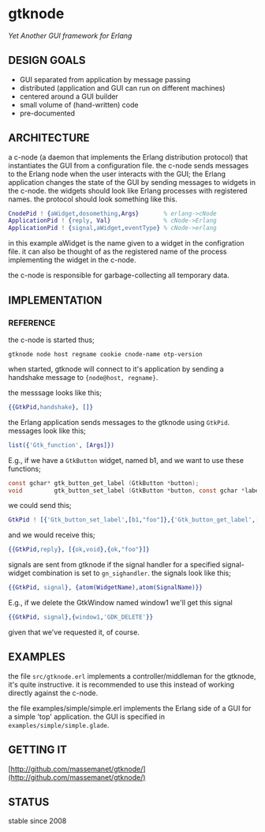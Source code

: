 # gtknode

*Yet Another GUI framework for Erlang*

## DESIGN GOALS

* GUI separated from application by message passing
* distributed (application and GUI can run on different machines)
* centered around a GUI builder
* small volume of (hand-written) code
* pre-documented

##  ARCHITECTURE

a c-node (a daemon that implements the Erlang distribution protocol)
that instantiates the GUI from a configuration file. the c-node sends
messages to the Erlang node when the user interacts with the GUI; the
Erlang application changes the state of the GUI by sending messages to
widgets in the c-node. the widgets should look like Erlang processes
with registered names. the protocol should look something like this.

```erlang
CnodePid ! {aWidget,dosomething,Args}       % erlang->cNode
ApplicationPid ! {reply, Val}               % cNode->Erlang
ApplicationPid ! {signal,aWidget,eventType} % cNode->erlang
```

in this example aWidget is the name given to a widget in the
configration file. it can also be thought of as the registered name of
the process implementing the widget in the c-node.

the c-node is responsible for garbage-collecting all temporary data.

##  IMPLEMENTATION

###  REFERENCE

the c-node is started thus;

```
gtknode node host regname cookie cnode-name otp-version
```

when started, gtknode will connect to it's application by sending a
handshake message to ``{node@host, regname}``.

the messsage looks like this;

```erlang
{{GtkPid,handshake}, []}
```

the Erlang application sends messages to the gtknode using
``GtkPid``. messages look like this;

```erlang
list({'Gtk_function', [Args]})
```

E.g., if we have a ``GtkButton`` widget, named b1, and we want to use
these functions;

```c
const gchar* gtk_button_get_label (GtkButton *button);
void         gtk_button_set_label (GtkButton *button, const gchar *label);
```

we could send this;

```erlang
GtkPid ! [{'Gtk_button_set_label',[b1,"foo"]},{'Gtk_button_get_label',[b1]}].
```

and we would receive this;

```erlang
{{GtkPid,reply}, [{ok,void},{ok,"foo"}]}
```

signals are sent from gtknode if the signal handler for a specified
signal-widget combination is set to ``gn_sighandler``. the signals look
like this;

```erlang
{{GtkPid, signal}, {atom(WidgetName),atom(SignalName)}}
```

E.g., if we delete the GtkWindow named window1 we'll get this signal

```erlang
{{GtkPid, signal},{window1,'GDK_DELETE'}}
```

given that we've requested it, of course.

##  EXAMPLES

the file ``src/gtknode.erl`` implements a controller/middleman for the
gtknode, it's quite instructive. it is recommended to use this instead of
working directly against the c-node.

the file examples/simple/simple.erl implements the Erlang side of a
GUI for a simple 'top' application. the GUI is specified in
``examples/simple/simple.glade``.

##  GETTING IT

[http://github.com/massemanet/gtknode/](http://github.com/massemanet/gtknode/)

##  STATUS

stable since 2008

